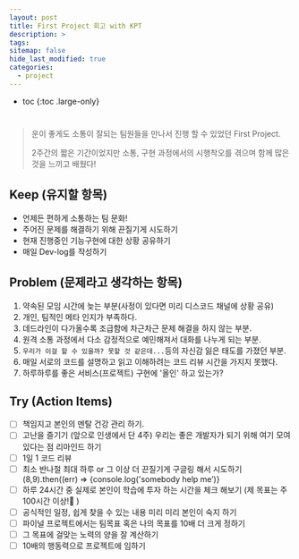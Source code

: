 ```yaml
---
layout: post
title: First Project 회고 with KPT
description: >
tags:
sitemap: false
hide_last_modified: true
categories:
  - project
---
```


* toc
{:toc .large-only}

#

> 운이 좋게도 소통이 잘되는 팀원들을 만나서 진행 할 수 있었던 First Project.
>
>
> 2주간의 짧은 기간이었지만 소통, 구현 과정에서의 시행착오를 겪으며 함께 많은 것을 느끼고 배웠다!
>

## Keep (유지할 항목)

- 언제든 편하게 소통하는 팀 문화!
- 주어진 문제를 해결하기 위해 끈질기게 시도하기
- 현재 진행중인 기능구현에 대한 상황 공유하기
- 매일 Dev-log를 작성하기

## Problem (문제라고 생각하는 항목)

1. 약속된 모임 시간에 늦는 부분(사정이 있다면 미리 디스코드 채널에 상황 공유)
2. 개인, 팀적인 메타 인지가 부족하다.
3. 데드라인이 다가올수록 조급함에 차근차근 문제 해결을 하지 않는 부분.
4. 원격 소통 과정에서 다소 감정적으로 예민해져서 대화를 나누게 되는 부분.
5. `우리가 이걸 할 수 있을까? 못할 것 같은데...`등의 자신감 잃은 태도를 가졌던 부분.
6. 매일 서로의 코드를 설명하고 읽고 이해하려는 코드 리뷰 시간을 가지지 못했다.
7. 하루하루를 좋은 서비스(프로젝트) 구현에 '올인' 하고 있는가?

## Try (Action Items)

- [ ]  책임지고 본인의 멘탈 건강 관리 하기.
- [ ]  고난을 즐기기 (앞으로 인생에서 단 4주) 우리는 좋은 개발자가 되기 위해 여기 모여 있다는 점 리마인드 하기
- [ ]  1일 1 코드 리뷰
- [ ]  최소 반나절 최대 하루 or 그 이상 더 끈질기게 구글링 해서 시도하기(8,9).then((err) => {console.log('somebody help me’)}
- [ ]  하루 24시간 중 실제로 본인이 학습에 투자 하는 시간을 체크 해보기 (제 목표는 주 100시간 이상!🤔 )
- [ ]  공식적인 일정, 쉽게 찾을 수 있는 내용 미리 미리 본인이 숙지 하기
- [ ]  파이널 프로젝트에서는 팀목표 혹은 나의 목표를 10배 더 크게 정하기
- [ ]  그 목표에 걸맞는 노력의 양을 잘 계산하기
- [ ]  10배의 행동력으로 프로젝트에 임하기